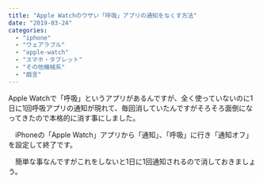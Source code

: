 ```yaml
---
title: "Apple Watchのウザい「呼吸」アプリの通知をなくす方法"
date: "2019-03-24"
categories: 
  - "iphone"
  - "ウェアラブル"
  - "apple-watch"
  - "スマホ・タブレット"
  - "その他機械系"
  - "戯言"
---
```


Apple Watchで「呼吸」というアプリがあるんですが、全く使っていないのに1日に1回呼吸アプリの通知が現れて、毎回消していたんですがそろそろ面倒になってきたので本格的に消す事にしました。

　iPhoneの「Apple Watch」アプリから「通知」、「呼吸」に行き「通知オフ」を設定して終了です。

　簡単な事なんですがこれをしないと1日に1回通知されるので消しておきましょう。
